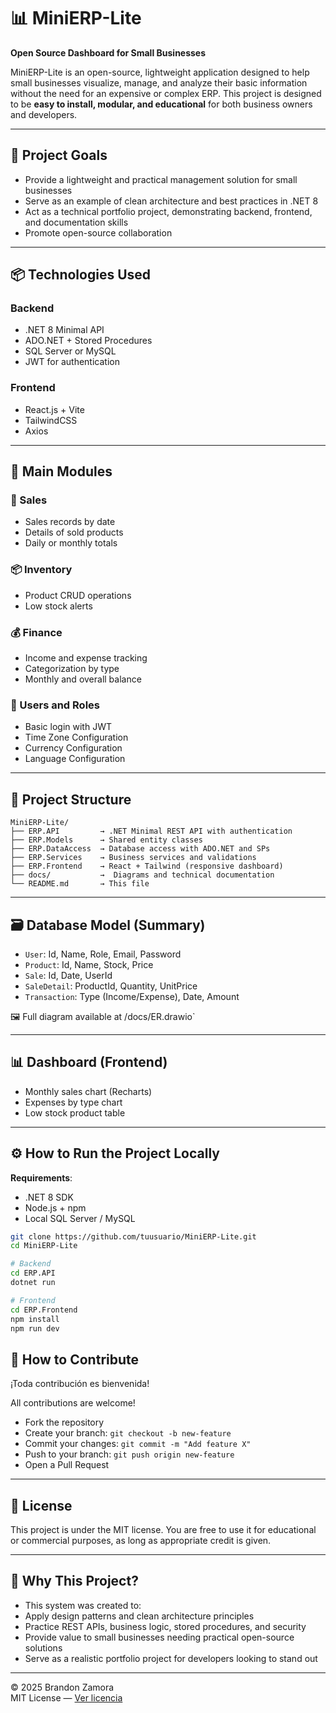 # 📊 MiniERP-Lite

**Open Source Dashboard for Small Businesses**

MiniERP-Lite is an open-source, lightweight application designed to help small businesses visualize, manage, and analyze their basic information without the need for an expensive or complex ERP. This project is designed to be **easy to install, modular, and educational** for both business owners and developers.

---

## 🚀 Project Goals

- Provide a lightweight and practical management solution for small businesses
- Serve as an example of clean architecture and best practices in .NET 8
- Act as a technical portfolio project, demonstrating backend, frontend, and documentation skills
- Promote open-source collaboration

---

## 📦 Technologies Used

### Backend
- .NET 8 Minimal API
- ADO.NET + Stored Procedures
- SQL Server or MySQL
- JWT for authentication

### Frontend
- React.js + Vite
- TailwindCSS
- Axios

---

## 🧩 Main Modules

### 🛒 Sales
- Sales records by date
- Details of sold products
- Daily or monthly totals

### 📦 Inventory
- Product CRUD operations
- Low stock alerts

### 💰 Finance
- Income and expense tracking
- Categorization by type
- Monthly and overall balance

### 👤 Users and Roles
- Basic login with JWT
- Time Zone Configuration
- Currency Configuration
- Language Configuration

---

## 📁 Project Structure

```plaintext
MiniERP-Lite/
├── ERP.API         → .NET Minimal REST API with authentication
├── ERP.Models      → Shared entity classes
├── ERP.DataAccess  → Database access with ADO.NET and SPs
├── ERP.Services    → Business services and validations
├── ERP.Frontend    → React + Tailwind (responsive dashboard)
├── docs/           →  Diagrams and technical documentation
└── README.md       → This file
```
---

## 🗃️ Database Model (Summary)

- ``User``: Id, Name, Role, Email, Password
- ``Product``: Id, Name, Stock, Price
- ``Sale``: Id, Date, UserId
- ``SaleDetail``: ProductId, Quantity, UnitPrice
- ``Transaction``: Type (Income/Expense), Date, Amount

🖼️ Full diagram available at /docs/ER.drawio`

---

## 📊 Dashboard (Frontend)

- Monthly sales chart (Recharts)
- Expenses by type chart
- Low stock product table

---

## ⚙️ How to Run the Project Locally

**Requirements**:
- .NET 8 SDK
- Node.js + npm
- Local SQL Server / MySQL

```bash
git clone https://github.com/tuusuario/MiniERP-Lite.git
cd MiniERP-Lite

# Backend
cd ERP.API
dotnet run

# Frontend
cd ERP.Frontend
npm install
npm run dev
```
## 🤝 How to Contribute
¡Toda contribución es bienvenida!

All contributions are welcome!

- Fork the repository
- Create your branch: ``git checkout -b new-feature``
- Commit your changes: ``git commit -m "Add feature X"``
- Push to your branch: ``git push origin new-feature``
- Open a Pull Request

---

## 🪪 License
This project is under the MIT license.
You are free to use it for educational or commercial purposes, as long as appropriate credit is given.

---

## 💬 Why This Project?
- This system was created to:
- Apply design patterns and clean architecture principles
- Practice REST APIs, business logic, stored procedures, and security
- Provide value to small businesses needing practical open-source solutions
- Serve as a realistic portfolio project for developers looking to stand out

---

© 2025 Brandon Zamora  
MIT License — [Ver licencia](LICENSE)
